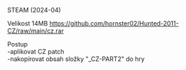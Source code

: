 STEAM (2024-04)

Velikost 14MB https://github.com/hornster02/Hunted-2011-CZ/raw/main/cz.rar

Postup
<br/>
-aplikovat CZ patch
<br/>
-nakopírovat obsah složky "_CZ-PART2" do hry
